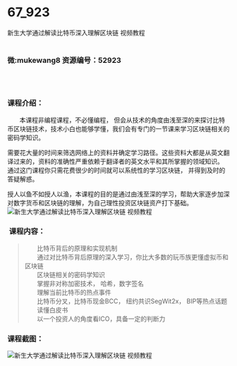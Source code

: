 # 67_923
新生大学通过解读比特币深入理解区块链 视频教程
<br/></br>
<h3>微:mukewang8 资源编号：52923</h3>
<br/></br>
<h3>课程介绍：</h3>
<div class="info-desc">&nbsp;&nbsp;&nbsp;&nbsp;&nbsp;&nbsp; 本课程非编程课程，不必懂编程， 但会从技术的角度由浅至深的来探讨比特币<a title="查看与 区块链 相关的文章" target="_blank">区块链</a>技术，技术小白也能够学懂，我们会有专门的一节课来学习<a title="查看与 区块链 相关的文章" target="_blank">区块链</a>相关的密码学知识。</div>
<div class="info-desc">
<p>需要花大量的时间来筛选网络上的资料并确定学习路径。这些资料大都是从英文翻译过来的，资料的准确性严重依赖于翻译者的英文水平和其所掌握的领域知识。 通过这门课程你只需花费很少的时间就可以系统性的学习区块链， 并得到及时的答疑解惑。</p>
<p>授人以鱼不如授人以渔，本课程的目的是通过由浅至深的学习，帮助大家逐步加深对数字货币和区块链的理解，为自己理性投资区块链资产打下基础。<br>
<img src="https://www.ko996.com/wp-content/uploads/img/2018/03/2-71-300x180.png" alt="新生大学通过解读比特币深入理解区块链 视频教程"></p>
</div>
<div class="info-desc">
<h3>&nbsp;课程内容：</h3>
<blockquote>
<div>&nbsp;&nbsp;&nbsp;&nbsp;&nbsp;&nbsp; 比特币背后的原理和实现机制</div>
<div>&nbsp;&nbsp;&nbsp;&nbsp;&nbsp;&nbsp; 通过对比特币背后原理的深入学习，你比大多数的玩币族更懂虚拟币和区块链</div>
<div>&nbsp; &nbsp; &nbsp;&nbsp; <wbr>区块链相关的密码学知识</div>
<div>&nbsp;&nbsp;&nbsp;&nbsp;&nbsp;&nbsp; 掌握非对称加密技术， 哈希，数字签名</div>
<div>&nbsp;<wbr>&nbsp;&nbsp;&nbsp;&nbsp;&nbsp; 理解当前比特币的热点事件</div>
<div>&nbsp;&nbsp;&nbsp;&nbsp;&nbsp;&nbsp; 比特币分叉，比特币现金BCC， 纽约共识SegWit2x， BIP等热点话题</div>
<div>&nbsp;&nbsp;&nbsp;&nbsp;&nbsp;&nbsp; <wbr>读懂白皮书</div>
<div>&nbsp;&nbsp;&nbsp;&nbsp;&nbsp;&nbsp; 以一个投资人的角度看ICO，具备一定的判断力</div>
</blockquote>
</div>
<h3>课程截图：</h3>
<p><img src="https://www.ko996.com/wp-content/uploads/img/2018/03/3-71-278x300.png" alt="新生大学通过解读比特币深入理解区块链 视频教程"></p>
